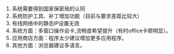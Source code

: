 1. 系统需要得到国家保密局的认同
2. 系统防护工具、补丁增加功能（目前与要求差距比较大）
3. 有线网络中的静态IP设置无效
4. 系统方面：多窗口操作会卡,流畅度希望提升（有时office卡顿明显）。
5. 应用商店方面：程序太少建议增加更多应用程序。
6. 其他方面：浏览器建议多语言。
